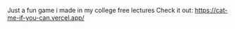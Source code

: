Just a fun game i made in my college free lectures
Check it out: https://cat-me-if-you-can.vercel.app/ 
